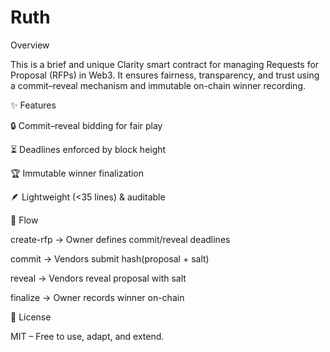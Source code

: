 # Ruth
Overview

This is a brief and unique Clarity smart contract for managing Requests for Proposal (RFPs) in Web3.
It ensures fairness, transparency, and trust using a commit–reveal mechanism and immutable on-chain winner recording.

✨ Features

🔒 Commit–reveal bidding for fair play

⏳ Deadlines enforced by block height

🏆 Immutable winner finalization

🪶 Lightweight (<35 lines) & auditable

🚀 Flow

create-rfp → Owner defines commit/reveal deadlines

commit → Vendors submit hash(proposal + salt)

reveal → Vendors reveal proposal with salt

finalize → Owner records winner on-chain

📜 License

MIT – Free to use, adapt, and extend.

